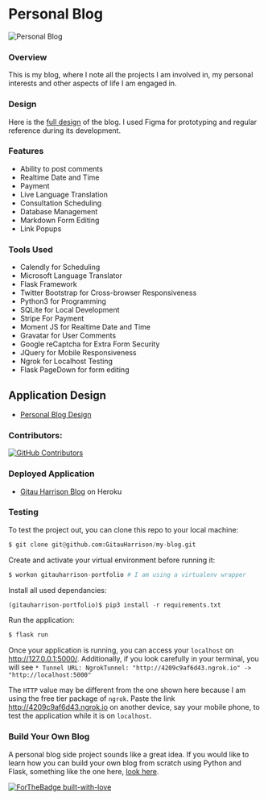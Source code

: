 # Personal Blog

![Personal Blog](app/static/images/personal_blog.gif)

### Overview
This is my blog, where I note all the projects I am involved in, my personal interests and other aspects of life I am engaged in.

### Design
Here is the  [full design](https://www.figma.com/proto/7crZ9XsIKbcptPwzuCxwDJ/Personal-Blog-Portfolio?node-id=1%3A2&scaling=min-zoom) of the blog. I used Figma for prototyping and regular reference during its development.

### Features
* Ability to post comments
* Realtime Date and Time
* Payment
* Live Language Translation
* Consultation Scheduling
* Database Management
* Markdown Form Editing
* Link Popups

### Tools Used

* Calendly for Scheduling
* Microsoft Language Translator
* Flask Framework
* Twitter Bootstrap for Cross-browser Responsiveness
* Python3 for Programming
* SQLite for Local Development
* Stripe For Payment
* Moment JS for Realtime Date and Time
* Gravatar for User Comments
* Google reCaptcha for Extra Form Security
* JQuery for Mobile Responsiveness
* Ngrok for Localhost Testing
* Flask PageDown for form editing

## Application Design

* [Personal Blog Design](https://www.figma.com/proto/7crZ9XsIKbcptPwzuCxwDJ/Personal-Blog%2FPortfolio?node-id=0%3A1&scaling=min-zoom&page-id=0%3A1)

### Contributors:

[![GitHub Contributors](https://img.shields.io/github/contributors/GitauHarrison/my-blog)](https://github.com/GitauHarrison/my-blog/graphs/contributors)


### Deployed Application
* [Gitau Harrison Blog](https://gitauharrison-blog.herokuapp.com/home)  on Heroku

### Testing
To test the project out, you can clone this repo to your local machine:

```python
$ git clone git@github.com:GitauHarrison/my-blog.git
```

Create and activate your virtual environment before running it:
```python
$ workon gitauharrison-portfolio # I am using a virtualenv wrapper
```

Install all used dependancies:
```python
(gitauharrison-portfolio)$ pip3 install -r requirements.txt
```

Run the application:
```python
$ flask run
```
Once your application is running, you can access your `localhost` on http://127.0.0.1:5000/. Additionally, if you look carefully in your terminal, you will see `* Tunnel URL: NgrokTunnel: "http://4209c9af6d43.ngrok.io" -> "http://localhost:5000"`

The `HTTP` value may be different from the one shown here because I am using the free tier package of `ngrok`. Paste the link http://4209c9af6d43.ngrok.io on another device, say your mobile phone, to test the application while it is on `localhost`.

### Build Your Own Blog

A personal blog side project sounds like a great idea. If you would like to learn how you can build your own blog from scratch using Python and Flask, something like the one here, [look here](https://github.com/GitauHarrison/notes/blob/master/web_development/personal_blog/personal_blog.md).

[![ForTheBadge built-with-love](http://ForTheBadge.com/images/badges/built-with-love.svg)](https://github.com/GitauHarrison/)